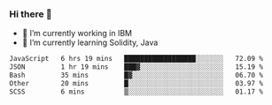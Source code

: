 ### Hi there 👋

<!--
**mathcodeman/mathcodeman** is a ✨ _special_ ✨ repository because its `README.md` (this file) appears on your GitHub profile.

Here are some ideas to get you started:

- 🔭 I’m currently working on ...
- 🌱 I’m currently learning ...
- 👯 I’m looking to collaborate on ...
- 🤔 I’m looking for help with ...
- 💬 Ask me about ...
- 📫 How to reach me: ...
- 😄 Pronouns: ...
- ⚡ Fun fact: ...
-->

- 🔭 I’m currently working in IBM
- 🌱 I’m currently learning Solidity, Java

<!--START_SECTION:waka-->

```txt
JavaScript   6 hrs 19 mins   ██████████████████░░░░░░░   72.09 %
JSON         1 hr 19 mins    ███▓░░░░░░░░░░░░░░░░░░░░░   15.19 %
Bash         35 mins         █▓░░░░░░░░░░░░░░░░░░░░░░░   06.70 %
Other        20 mins         █░░░░░░░░░░░░░░░░░░░░░░░░   03.97 %
SCSS         6 mins          ▒░░░░░░░░░░░░░░░░░░░░░░░░   01.17 %
```

<!--END_SECTION:waka-->
